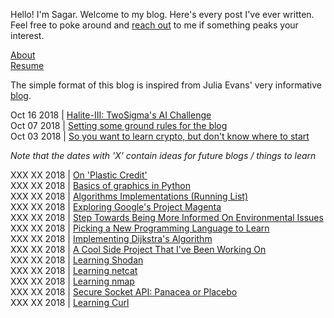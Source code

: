Hello! I'm Sagar. Welcome to my blog. Here's every post I've ever written. Feel free to poke around and [reach out](mailto:sagar314p@gmail.com) to me if something peaks your interest.  
  
[About](/blog/about.md)  
[Resume](/blog/Resume.pdf)  
  
The simple format of this blog is inspired from Julia Evans' very informative [blog](https://jvns.ca/).  

Oct 16  2018 | [Halite-III: TwoSigma's AI Challenge](/blog/halite3.md)  
Oct 07  2018 | [Setting some ground rules for the blog](/blog/ground_rules.md)  
Oct 03  2018 | [So you want to learn crypto, but don't know where to start](/blog/cryptopals.md)  

*Note that the dates with 'X' contain ideas for future blogs / things to learn*  
  
XXX XX  2018 | [On 'Plastic Credit'](/blog/plasticcredit.md)  
XXX XX  2018 | [Basics of graphics in Python](/blog/pyqt.md)  
XXX XX  2018 | [Algorithms Implementations (Running List)](/blog/implementAlgo.md)  
XXX XX  2018 | [Exploring Google's Project Magenta](/blog/magenta.md)  
XXX XX  2018 | [Step Towards Being More Informed On Environmental Issues](/blog/environment.md)  
XXX XX  2018 | [Picking a New Programming Language to Learn](/blog/language1.md)  
XXX XX  2018 | [Implementing Dijkstra's Algorithm](/blog/dijkstra.md)  
XXX XX  2018 | [A Cool Side Project That I've Been Working On](/blog/quaternion.md)  
XXX XX  2018 | [Learning Shodan](/blog/shodan.md)  
XXX XX  2018 | [Learning netcat](/blog/netcat.md)  
XXX XX  2018 | [Learning nmap](/blog/nmap.md)  
XXX XX  2018 | [Secure Socket API: Panacea or Placebo](/blog/ssa.md)  
XXX XX  2018 | [Learning Curl](/blog/curl.md)  
